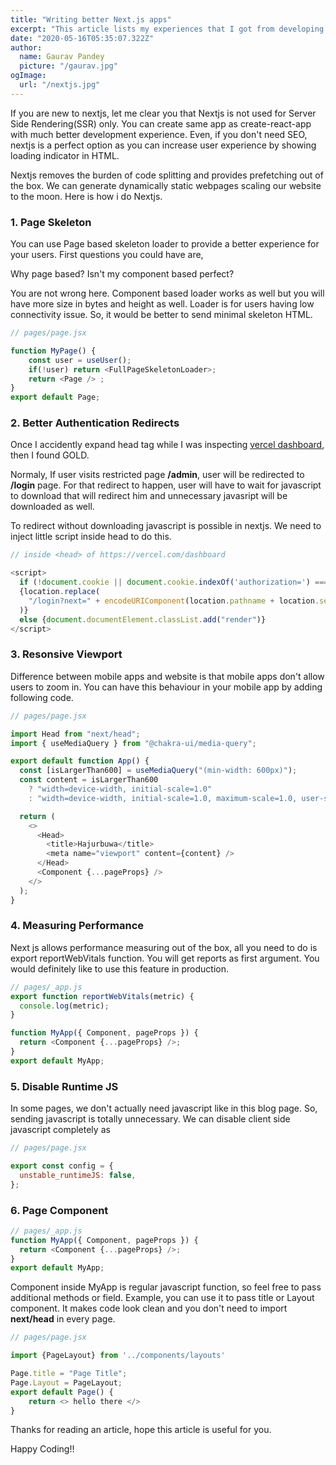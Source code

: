 ```yaml
---
title: "Writing better Next.js apps"
excerpt: "This article lists my experiences that I got from developing next js apps and exploring open source nextjs websites."
date: "2020-05-16T05:35:07.322Z"
author:
  name: Gaurav Pandey
  picture: "/gaurav.jpg"
ogImage:
  url: "/nextjs.jpg"
---
```


If you are new to nextjs, let me clear you that Nextjs is not used for Server Side Rendering(SSR) only.
You can create same app as create-react-app with much better development experience.
Even, if you don't need SEO, nextjs is a perfect option as you can increase user experience by showing loading indicator in HTML.

Nextjs removes the burden of code splitting and provides prefetching out of the box.
We can generate dynamically static webpages scaling our website to the moon. Here is how i do Nextjs.

### 1. Page Skeleton

You can use Page based skeleton loader to provide a better experience for your users. First questions you could have are,

Why page based? Isn't my component based perfect?

You are not wrong here. Component based loader works as well but you will have more size in bytes and height as well.
Loader is for users having low connectivity issue.
So, it would be better to send minimal skeleton HTML.

```javascript
// pages/page.jsx

function MyPage() {
    const user = useUser();
    if(!user) return <FullPageSkeletonLoader>;
    return <Page /> ;
}
export default Page;
```

### 2. Better Authentication Redirects

Once I accidently expand head tag while I was inspecting [vercel dashboard](https://vercel.com/dashboard), then I found GOLD.

Normaly, If user visits restricted page **/admin**, user will be redirected to **/login** page.
For that redirect to happen, user will have to wait for javascript to download that will redirect him and unnecessary javasript will be downloaded as well.

To redirect without downloading javascript is possible in nextjs. We need to inject little script inside head to do this.

```javascript
// inside <head> of https://vercel.com/dashboard

<script>
  if (!document.cookie || document.cookie.indexOf('authorization=') === -1)
  {location.replace(
    "/login?next=" + encodeURIComponent(location.pathname + location.search)
  )}
  else {document.documentElement.classList.add("render")}
</script>
```

### 3. Resonsive Viewport

Difference between mobile apps and website is that mobile apps don't allow users to zoom in.
You can have this behaviour in your mobile app by adding following code.

```javascript
// pages/page.jsx

import Head from "next/head";
import { useMediaQuery } from "@chakra-ui/media-query";

export default function App() {
  const [isLargerThan600] = useMediaQuery("(min-width: 600px)");
  const content = isLargerThan600
    ? "width=device-width, initial-scale=1.0"
    : "width=device-width, initial-scale=1.0, maximum-scale=1.0, user-scalable=no";

  return (
    <>
      <Head>
        <title>Hajurbuwa</title>
        <meta name="viewport" content={content} />
      </Head>
      <Component {...pageProps} />
    </>
  );
}
```

### 4. Measuring Performance

Next js allows performance measuring out of the box, all you need to do is export reportWebVitals function.
You will get reports as first argument.
You would definitely like to use this feature in production.

```javascript
// pages/_app.js
export function reportWebVitals(metric) {
  console.log(metric);
}

function MyApp({ Component, pageProps }) {
  return <Component {...pageProps} />;
}
export default MyApp;
```

### 5. Disable Runtime JS

In some pages, we don't actually need javascript like in this blog page.
So, sending javascript is totally unnecessary.
We can disable client side javascript completely as

```javascript
// pages/page.jsx

export const config = {
  unstable_runtimeJS: false,
};
```

### 6. Page Component

```javascript
// pages/_app.js
function MyApp({ Component, pageProps }) {
  return <Component {...pageProps} />;
}
export default MyApp;
```

Component inside MyApp is regular javascript function, so feel free to pass additional methods or field.
Example, you can use it to pass title or Layout component.
It makes code look clean and you don't need to import **next/head** in every page.

```javascript
// pages/page.jsx

import {PageLayout} from '../components/layouts'

Page.title = "Page Title";
Page.Layout = PageLayout;
export default Page() {
    return <> hello there </>
}
```

Thanks for reading an article, hope this article is useful for you.

Happy Coding!!
